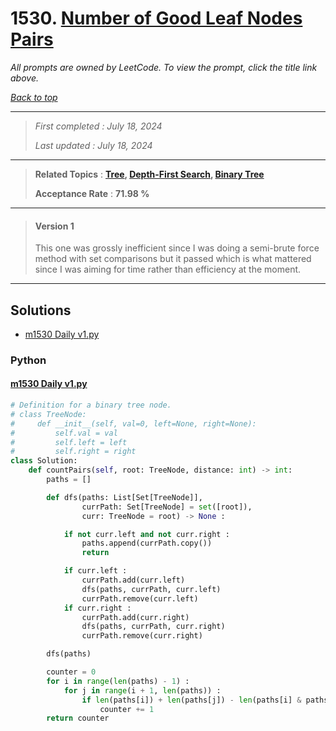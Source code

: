 # 1530. [Number of Good Leaf Nodes Pairs](<https://leetcode.com/problems/number-of-good-leaf-nodes-pairs>)

*All prompts are owned by LeetCode. To view the prompt, click the title link above.*

*[Back to top](<../README.md>)*

------

> *First completed : July 18, 2024*
>
> *Last updated : July 18, 2024*

------

> **Related Topics** : **[Tree](<by_topic/Tree.md>), [Depth-First Search](<by_topic/Depth-First Search.md>), [Binary Tree](<by_topic/Binary Tree.md>)**
>
> **Acceptance Rate** : **71.98 %**

------

> #### Version 1
> This one was grossly inefficient since I was doing a 
> semi-brute force method with set comparisons but it passed 
> which is what mattered since I was aiming for time rather 
> than efficiency at the moment.

------

## Solutions

- [m1530 Daily v1.py](<../my-submissions/m1530 Daily v1.py>)
### Python
#### [m1530 Daily v1.py](<../my-submissions/m1530 Daily v1.py>)
```Python
# Definition for a binary tree node.
# class TreeNode:
#     def __init__(self, val=0, left=None, right=None):
#         self.val = val
#         self.left = left
#         self.right = right
class Solution:
    def countPairs(self, root: TreeNode, distance: int) -> int:
        paths = []

        def dfs(paths: List[Set[TreeNode]],
                currPath: Set[TreeNode] = set([root]),
                curr: TreeNode = root) -> None :

            if not curr.left and not curr.right :
                paths.append(currPath.copy())
                return

            if curr.left :
                currPath.add(curr.left)
                dfs(paths, currPath, curr.left)
                currPath.remove(curr.left)
            if curr.right :
                currPath.add(curr.right)
                dfs(paths, currPath, curr.right)
                currPath.remove(curr.right)

        dfs(paths)

        counter = 0
        for i in range(len(paths) - 1) :
            for j in range(i + 1, len(paths)) :
                if len(paths[i]) + len(paths[j]) - len(paths[i] & paths[j]) * 2 <= distance :
                    counter += 1
        return counter
```

